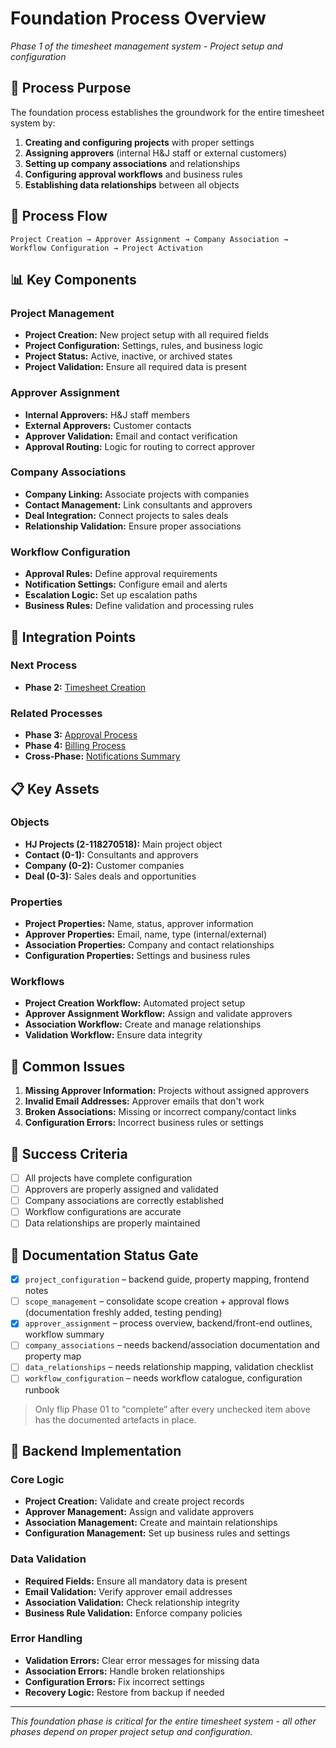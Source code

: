 # Foundation Process Overview

*Phase 1 of the timesheet management system - Project setup and configuration*

## 🎯 **Process Purpose**

The foundation process establishes the groundwork for the entire timesheet system by:
1. **Creating and configuring projects** with proper settings
2. **Assigning approvers** (internal H&J staff or external customers)
3. **Setting up company associations** and relationships
4. **Configuring approval workflows** and business rules
5. **Establishing data relationships** between all objects

## 🔄 **Process Flow**

```
Project Creation → Approver Assignment → Company Association → Workflow Configuration → Project Activation
```

## 📊 **Key Components**

### **Project Management**
- **Project Creation:** New project setup with all required fields
- **Project Configuration:** Settings, rules, and business logic
- **Project Status:** Active, inactive, or archived states
- **Project Validation:** Ensure all required data is present

### **Approver Assignment**
- **Internal Approvers:** H&J staff members
- **External Approvers:** Customer contacts
- **Approver Validation:** Email and contact verification
- **Approval Routing:** Logic for routing to correct approver

### **Company Associations**
- **Company Linking:** Associate projects with companies
- **Contact Management:** Link consultants and approvers
- **Deal Integration:** Connect projects to sales deals
- **Relationship Validation:** Ensure proper associations

### **Workflow Configuration**
- **Approval Rules:** Define approval requirements
- **Notification Settings:** Configure email and alerts
- **Escalation Logic:** Set up escalation paths
- **Business Rules:** Define validation and processing rules

## 🔗 **Integration Points**

### **Next Process**
- **Phase 2:** [Timesheet Creation](../02_timesheet_creation/overview.md)

### **Related Processes**
- **Phase 3:** [Approval Process](../03-approval/docs/overview.md)
- **Phase 4:** [Billing Process](../04_billing/overview.md)
- **Cross-Phase:** [Notifications Summary](../../../shared/notifications/TODO.md)

## 📋 **Key Assets**

### **Objects**
- **HJ Projects (2-118270518):** Main project object
- **Contact (0-1):** Consultants and approvers
- **Company (0-2):** Customer companies
- **Deal (0-3):** Sales deals and opportunities

### **Properties**
- **Project Properties:** Name, status, approver information
- **Approver Properties:** Email, name, type (internal/external)
- **Association Properties:** Company and contact relationships
- **Configuration Properties:** Settings and business rules

### **Workflows**
- **Project Creation Workflow:** Automated project setup
- **Approver Assignment Workflow:** Assign and validate approvers
- **Association Workflow:** Create and manage relationships
- **Validation Workflow:** Ensure data integrity

## 🚨 **Common Issues**

1. **Missing Approver Information:** Projects without assigned approvers
2. **Invalid Email Addresses:** Approver emails that don't work
3. **Broken Associations:** Missing or incorrect company/contact links
4. **Configuration Errors:** Incorrect business rules or settings

## 🎯 **Success Criteria**

- [ ] All projects have complete configuration
- [ ] Approvers are properly assigned and validated
- [ ] Company associations are correctly established
- [ ] Workflow configurations are accurate
- [ ] Data relationships are properly maintained

## 📌 **Documentation Status Gate**

- [x] `project_configuration` – backend guide, property mapping, frontend notes
- [ ] `scope_management` – consolidate scope creation + approval flows (documentation freshly added, testing pending)
- [x] `approver_assignment` – process overview, backend/front-end outlines, workflow summary
- [ ] `company_associations` – needs backend/association documentation and property map
- [ ] `data_relationships` – needs relationship mapping, validation checklist
- [ ] `workflow_configuration` – needs workflow catalogue, configuration runbook

> Only flip Phase 01 to “complete” after every unchecked item above has the documented artefacts in place.

## 🔧 **Backend Implementation**

### **Core Logic**
- **Project Creation:** Validate and create project records
- **Approver Management:** Assign and validate approvers
- **Association Management:** Create and maintain relationships
- **Configuration Management:** Set up business rules and settings

### **Data Validation**
- **Required Fields:** Ensure all mandatory data is present
- **Email Validation:** Verify approver email addresses
- **Association Validation:** Check relationship integrity
- **Business Rule Validation:** Enforce company policies

### **Error Handling**
- **Validation Errors:** Clear error messages for missing data
- **Association Errors:** Handle broken relationships
- **Configuration Errors:** Fix incorrect settings
- **Recovery Logic:** Restore from backup if needed

---

*This foundation phase is critical for the entire timesheet system - all other phases depend on proper project setup and configuration.*
